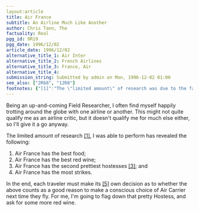 ```yaml
---
layout:article
title: Air France
subtitle: An Airline Much Like Another
author: Chris Tann, The
factuality: Real
pgg_id: 9R19
pgg_date: 1996/12/02
article_date: 1996/12/02
alternative_title_1: Air Inter
alternative_title_2: French Airlines
alternative_title_3: France, Air
alternative_title_4: 
submission_string: Submitted by admin on Mon, 1996-12-02 01:00
see_also: ["2R68", "12R8"]
footnotes: {"[1]":"The \"limited amount\" of research was due to the fact that I spent half of the voyage trying to figure out how to pay for the flight, and the other half wishing I had been upgraded to First Class. Should any offers of free travel or free upgrades be forthcoming, I will probably be able to give a much more \"detailed\" [2] analysis.","[2]":"For the cynical of mind, replace \"detailed\" with \"biased\".","[3]":"\"Prettiest\" is, of course, a rather subjective term, but this was my personal conclusion, given the limited amount of research I was able to perform [4].","[4]":"The \"limited amount\" of research was due to the fact that I was too busy trying to meet my slave-driver Editor's deadlines, and incidentally, too shy. Should any offers of the chance to perform a more in-depth analysis on the Air France flight crew be forthcoming, I will be happy to re-evaluate my analysis.","[5]":"After tremendous criticism of a previous article, where I shortened the unwieldy \"he or she\" definite article [6] to \"he\", I am now writing all of my articles in Uni-sex mode [7].","[6]":"All right, maybe its not the definite article, but who really cares [8]?","[7]":"Sorry guys, that doesn't count for footnote 4.","[8]":"Sick of footnotes? Me too. Now, where's that hostess..."}
---
```

<div>
<p>Being an up-and-coming Field Researcher, I often find myself happily trotting around the globe with one airline or another. This might not quite qualify me as an airline critic, but it doesn't qualify me for much else either, so I'll give it a go anyway.</p>
<p>The limited amount of research <a href="#footnotes.1" class="footnote-link">[1]</a>, I was able to perform has revealed the following:</p>
<ol>
<li value="1">Air France has the best food;</li>
<li value="2">Air France has the best red wine;</li>
<li value="3">Air France has the second prettiest hostesses <a href="#footnotes.3" class="footnote-link">[3]</a>; and</li>
<li value="4">Air France has the most strikes.</li>
</ol>
<p>In the end, each traveler must make its <a href="#footnotes.5" class="footnote-link">[5]</a> own decision as to whether the above counts as a good reason to make a conscious choice of Air Carrier next time they fly. For me, I'm going to flag down that pretty Hostess, and ask for some more red wine.</p>
</div>
